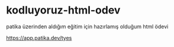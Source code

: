 # kodluyoruz-html-odev

patika üzerinden aldığım eğitim için hazırlamış olduğum html ödevi 

https://app.patika.dev/tyes
